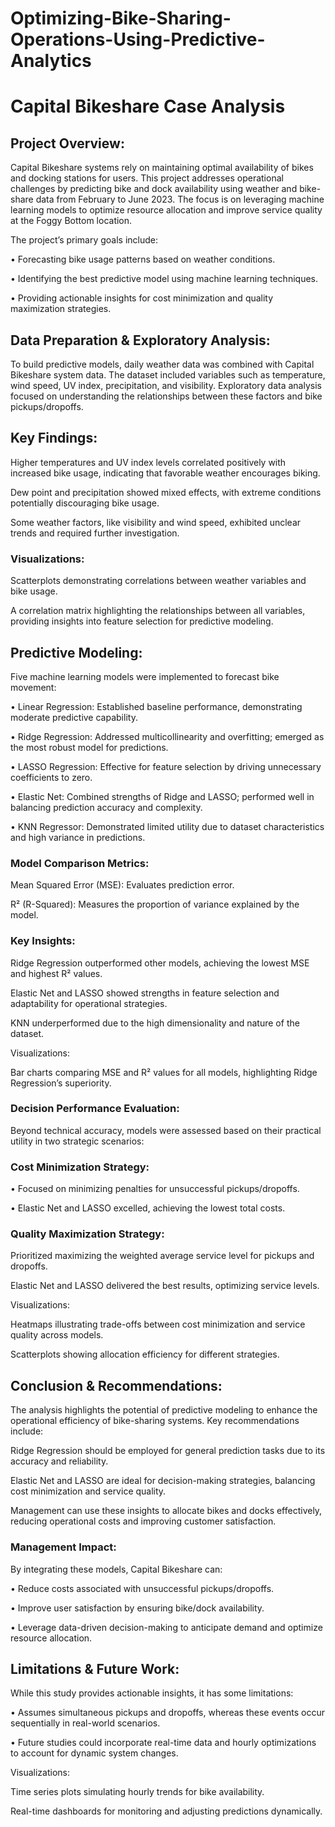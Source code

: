 # Optimizing-Bike-Sharing-Operations-Using-Predictive-Analytics

# Capital Bikeshare Case Analysis

## Project Overview:

Capital Bikeshare systems rely on maintaining optimal availability of bikes and docking stations for users. This project addresses operational challenges by predicting bike and dock availability using weather and bike-share data from February to June 2023. The focus is on leveraging machine learning models to optimize resource allocation and improve service quality at the Foggy Bottom location.

The project’s primary goals include:

• Forecasting bike usage patterns based on weather conditions.

• Identifying the best predictive model using machine learning techniques.

• Providing actionable insights for cost minimization and quality maximization strategies.

## Data Preparation & Exploratory Analysis:

To build predictive models, daily weather data was combined with Capital Bikeshare system data. The dataset included variables such as temperature, wind speed, UV index, precipitation, and visibility. Exploratory data analysis focused on understanding the relationships between these factors and bike pickups/dropoffs.

## Key Findings:

Higher temperatures and UV index levels correlated positively with increased bike usage, indicating that favorable weather encourages biking.

Dew point and precipitation showed mixed effects, with extreme conditions potentially discouraging bike usage.

Some weather factors, like visibility and wind speed, exhibited unclear trends and required further investigation.

### Visualizations:

Scatterplots demonstrating correlations between weather variables and bike usage.

A correlation matrix highlighting the relationships between all variables, providing insights into feature selection for predictive modeling.

## Predictive Modeling:

Five machine learning models were implemented to forecast bike movement:

• Linear Regression: Established baseline performance, demonstrating moderate predictive capability.

• Ridge Regression: Addressed multicollinearity and overfitting; emerged as the most robust model for predictions.

• LASSO Regression: Effective for feature selection by driving unnecessary coefficients to zero.

• Elastic Net: Combined strengths of Ridge and LASSO; performed well in balancing prediction accuracy and complexity.

• KNN Regressor: Demonstrated limited utility due to dataset characteristics and high variance in predictions.

### Model Comparison Metrics:

Mean Squared Error (MSE): Evaluates prediction error.

R² (R-Squared): Measures the proportion of variance explained by the model.

### Key Insights:

Ridge Regression outperformed other models, achieving the lowest MSE and highest R² values.

Elastic Net and LASSO showed strengths in feature selection and adaptability for operational strategies.

KNN underperformed due to the high dimensionality and nature of the dataset.

Visualizations:

Bar charts comparing MSE and R² values for all models, highlighting Ridge Regression’s superiority.

### Decision Performance Evaluation:

Beyond technical accuracy, models were assessed based on their practical utility in two strategic scenarios:

### Cost Minimization Strategy:

• Focused on minimizing penalties for unsuccessful pickups/dropoffs.

• Elastic Net and LASSO excelled, achieving the lowest total costs.

### Quality Maximization Strategy:

Prioritized maximizing the weighted average service level for pickups and dropoffs.

Elastic Net and LASSO delivered the best results, optimizing service levels.

Visualizations:

Heatmaps illustrating trade-offs between cost minimization and service quality across models.

Scatterplots showing allocation efficiency for different strategies.

## Conclusion & Recommendations:

The analysis highlights the potential of predictive modeling to enhance the operational efficiency of bike-sharing systems. Key recommendations include:

Ridge Regression should be employed for general prediction tasks due to its accuracy and reliability.

Elastic Net and LASSO are ideal for decision-making strategies, balancing cost minimization and service quality.

Management can use these insights to allocate bikes and docks effectively, reducing operational costs and improving customer satisfaction.

### Management Impact:
By integrating these models, Capital Bikeshare can:

• Reduce costs associated with unsuccessful pickups/dropoffs.

• Improve user satisfaction by ensuring bike/dock availability.

• Leverage data-driven decision-making to anticipate demand and optimize resource allocation.

## Limitations & Future Work:

While this study provides actionable insights, it has some limitations:

• Assumes simultaneous pickups and dropoffs, whereas these events occur sequentially in real-world scenarios.

• Future studies could incorporate real-time data and hourly optimizations to account for dynamic system changes.

Visualizations:

Time series plots simulating hourly trends for bike availability.

Real-time dashboards for monitoring and adjusting predictions dynamically.

